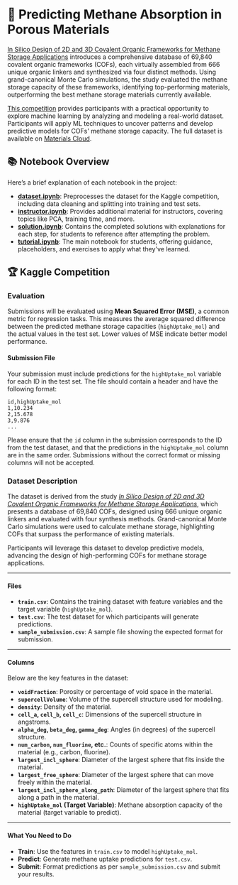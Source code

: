 # 🚗 Predicting Methane Absorption in Porous Materials

[In Silico Design of 2D and 3D Covalent Organic Frameworks for Methane Storage Applications](https://archive.materialscloud.org/record/2018.0003/v2) introduces a comprehensive database of 69,840 covalent organic frameworks (COFs), each virtually assembled from 666 unique organic linkers and synthesized via four distinct methods. Using grand-canonical Monte Carlo simulations, the study evaluated the methane storage capacity of these frameworks, identifying top-performing materials, outperforming the best methane storage materials currently available.

[This competition](https://www.kaggle.com/competitions/predicting-methane-absorption-in-porous-material/) provides participants with a practical opportunity to explore machine learning by analyzing and modeling a real-world dataset. Participants will apply ML techniques to uncover patterns and develop predictive models for COFs' methane storage capacity. The full dataset is available on [Materials Cloud](https://archive.materialscloud.org/record/2018.0003/v2).

## 📚 Notebook Overview

Here’s a brief explanation of each notebook in the project:

- **[dataset.ipynb](https://github.com/billsioros/predicting-methane-absorption-in-porous-material/blob/master/dataset.ipynb)**: Preprocesses the dataset for the Kaggle competition, including data cleaning and splitting into training and test sets.
- **[instructor.ipynb](https://github.com/billsioros/predicting-methane-absorption-in-porous-material/blob/master/instructor.ipynb)**: Provides additional material for instructors, covering topics like PCA, training time, and more.
- **[solution.ipynb](https://github.com/billsioros/predicting-methane-absorption-in-porous-material/blob/master/solution.ipynb)**: Contains the completed solutions with explanations for each step, for students to reference after attempting the problem.
- **[tutorial.ipynb](https://github.com/billsioros/predicting-methane-absorption-in-porous-material/blob/master/tutorial.ipynb)**: The main notebook for students, offering guidance, placeholders, and exercises to apply what they've learned.

## 🏆 Kaggle Competition

### Evaluation

Submissions will be evaluated using **Mean Squared Error (MSE)**, a common metric for regression tasks. This measures the average squared difference between the predicted methane storage capacities (`highUptake_mol`) and the actual values in the test set. Lower values of MSE indicate better model performance.

#### Submission File

Your submission must include predictions for the `highUptake_mol` variable for each ID in the test set. The file should contain a header and have the following format:

```csv
id,highUptake_mol
1,10.234
2,15.678
3,9.876
...
```

Please ensure that the `id` column in the submission corresponds to the ID from the test dataset, and that the predictions in the `highUptake_mol` column are in the same order. Submissions without the correct format or missing columns will not be accepted.

### Dataset Description

The dataset is derived from the study *[In Silico Design of 2D and 3D Covalent Organic Frameworks for Methane Storage Applications](https://archive.materialscloud.org/record/2018.0003/v2)*, which presents a database of 69,840 COFs, designed using 666 unique organic linkers and evaluated with four synthesis methods. Grand-canonical Monte Carlo simulations were used to calculate methane storage, highlighting COFs that surpass the performance of existing materials.

Participants will leverage this dataset to develop predictive models, advancing the design of high-performing COFs for methane storage applications.

---

#### Files

- **`train.csv`**: Contains the training dataset with feature variables and the target variable (`highUptake_mol`).
- **`test.csv`**: The test dataset for which participants will generate predictions.
- **`sample_submission.csv`**: A sample file showing the expected format for submission.

---

#### Columns

Below are the key features in the dataset:

- **`voidFraction`**: Porosity or percentage of void space in the material.
- **`supercellVolume`**: Volume of the supercell structure used for modeling.
- **`density`**: Density of the material.
- **`cell_a`, `cell_b`, `cell_c`**: Dimensions of the supercell structure in angstroms.
- **`alpha_deg`, `beta_deg`, `gamma_deg`**: Angles (in degrees) of the supercell structure.
- **`num_carbon`, `num_fluorine`, etc.**: Counts of specific atoms within the material (e.g., carbon, fluorine).
- **`largest_incl_sphere`**: Diameter of the largest sphere that fits inside the material.
- **`largest_free_sphere`**: Diameter of the largest sphere that can move freely within the material.
- **`largest_incl_sphere_along_path`**: Diameter of the largest sphere that fits along a path in the material.
- **`highUptake_mol` (Target Variable)**: Methane absorption capacity of the material (target variable to predict).

---

#### What You Need to Do

- **Train**: Use the features in `train.csv` to model `highUptake_mol`.
- **Predict**: Generate methane uptake predictions for `test.csv`.
- **Submit**: Format predictions as per `sample_submission.csv` and submit your results.